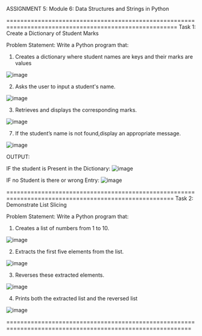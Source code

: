 ASSIGNMENT 5:
Module 6: Data Structures and Strings in Python

=======================================================================================================
Task 1: Create a Dictionary of Student Marks

Problem Statement: Write a Python program that:

1.   Creates a dictionary where student names are keys and their marks are values

![image](https://github.com/user-attachments/assets/8d182ef8-6908-4be7-908e-99264ec999f1)

2.   Asks the user to input a student's name.

![image](https://github.com/user-attachments/assets/d9aacf0a-2b42-4f1e-bbdb-0994e365c2ba)

3.   Retrieves and displays the corresponding marks.

![image](https://github.com/user-attachments/assets/cbc17b9b-7c23-469e-b865-c45286f4b2cc)

7.   If the student’s name is not found,display an appropriate message.

![image](https://github.com/user-attachments/assets/6302648b-42d0-4673-bcc3-b89c8b7962c6)

OUTPUT:

IF the student is Present in the Dictionary:
![image](https://github.com/user-attachments/assets/25c48630-8a82-46f1-b1e7-0d9ea99b4568)

IF no Student is there or wrong Entry:
![image](https://github.com/user-attachments/assets/6abb5bd9-daf7-4b43-bd61-d3defdd87780)


======================================================================================================
Task 2: Demonstrate List Slicing 

Problem Statement: Write a Python program that:

1.   Creates a list of numbers from 1 to 10.

   ![image](https://github.com/user-attachments/assets/488414c3-a054-475c-8ecc-668ab7a3d7af)

2.   Extracts the first five elements from the list.

   ![image](https://github.com/user-attachments/assets/4b965e09-2d98-4d91-8376-d2a7cdae08bc)

3.   Reverses these extracted elements.

 ![image](https://github.com/user-attachments/assets/3459edd1-9416-4ae7-a7b6-3bfb2bac42b8)

4.   Prints both the extracted list and the reversed list

![image](https://github.com/user-attachments/assets/a97f54ba-e033-48bd-891a-efa942071ff5)

===========================================================================================================


   

